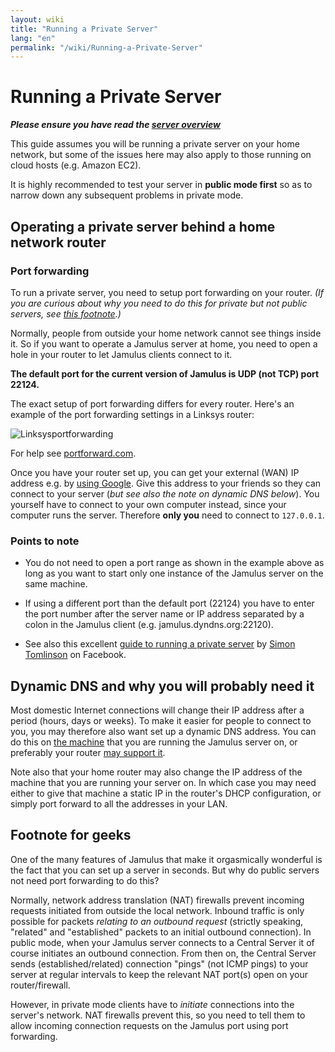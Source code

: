 ```yaml
---
layout: wiki
title: "Running a Private Server"
lang: "en"
permalink: "/wiki/Running-a-Private-Server"
---
```


# Running a Private Server

**_Please ensure you have read the [server overview](Running-a-Server)_**

This guide assumes you will be running a private server on your home network, but some of the issues here may also apply to those running on cloud hosts (e.g. Amazon EC2).

It is highly recommended to test your server in **public mode first** so as to narrow down any subsequent problems in private mode.

## Operating a private server behind a home network router
### Port forwarding
To run a private server, you need to setup port forwarding on your router. _(If you are curious about why you need to do this for private but not public servers, see [this footnote](#footnote-for-geeks).)_

Normally, people from outside your home network cannot see things inside it. So if you want to operate a Jamulus server at home, you need to open a hole in your router to let Jamulus clients connect to it.

**The default port for the current version of Jamulus is UDP (not TCP) port 22124.**

The exact setup of port forwarding differs for every router. Here's an example of the port forwarding settings in a Linksys router:

![Linksysportforwarding](https://user-images.githubusercontent.com/4561747/97542495-bc62bc00-19be-11eb-8e54-b6e906e676f6.jpg)

For help see [portforward.com](https://portforward.com).

Once you have your router set up, you can get your external (WAN) IP address e.g. by [using Google](https://www.google.com/search?q=what+is+my+ip). Give this address to your friends so they can connect to your server (_but see also the note on dynamic DNS below_). You yourself have to connect to your own computer instead, since your computer runs the server. Therefore **only you** need to connect to `127.0.0.1`.

### Points to note

* You do not need to open a port range as shown in the example above as long as you want to start only one instance of the Jamulus server on the same machine.

* If using a different port than the default port (22124) you have to enter the port number after the server name or IP address separated by a colon in the Jamulus client (e.g. jamulus.dyndns.org:22120).

* See also this excellent [guide to running a private server](https://www.facebook.com/notes/jamulus-online-musicianssingers-jamming/how-to-create-a-private-server-for-band-rehearsals/508642543044030/) by [Simon Tomlinson](https://www.facebook.com/simon.james.tomlinson?eid=ARBQoY3KcZAtS3pGdLJuqvQTeRSOo4gHdQZT7nNzOt1oPMGgZ4_3GERe-rOyH5PxsSHVYYXjWwcqd71a) on Facebook.  

## Dynamic DNS and why you will probably need it

Most domestic Internet connections will change their IP address after a period (hours, days or weeks). To make it easier for people to connect to you, you may therefore also want set up a dynamic DNS address. You can do this on [the machine](https://www.online-tech-tips.com/computer-tips/ddns-dynamic-dns-service/) that you are running the Jamulus server on, or preferably your router [may support it](https://www.noip.com/support/knowledgebase/how-to-configure-ddns-in-router/).

Note also that your home router may also change the IP address of the machine that you are running your server on. In which case you may need either to give that machine a static IP in the router's DHCP configuration, or simply port forward to all the addresses in your LAN.

## Footnote for geeks

One of the many features of Jamulus that make it orgasmically wonderful is the fact that you can set up a server in seconds. But why do public servers not need port forwarding to do this?

Normally, network address translation (NAT) firewalls prevent incoming requests initiated from outside the local network. Inbound traffic is only possible for packets _relating to an outbound request_ (strictly speaking, "related" and "established" packets to an initial outbound connection). In public mode, when your Jamulus server connects to a Central Server it of course initiates an outbound connection. From then on, the Central Server sends (established/related) connection "pings" (not ICMP pings) to your server at regular intervals to keep the relevant NAT port(s) open on your router/firewall.

However, in private mode clients have to _initiate_ connections into the server's network. NAT firewalls prevent this, so you need to tell them to allow incoming connection requests on the Jamulus port using port forwarding.
